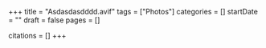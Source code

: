 +++
title = "Asdasdasdddd.avif"
tags = ["Photos"]
categories = []
startDate = ""
draft = false
pages = []

citations = []
+++
